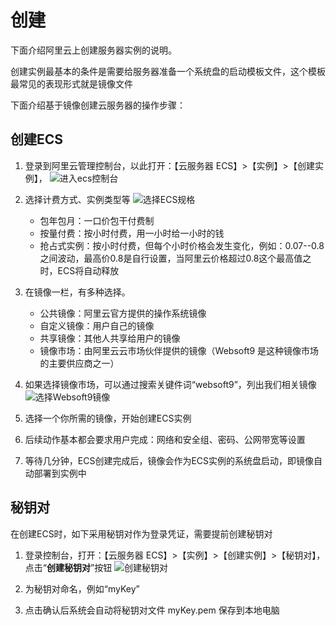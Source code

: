 # 创建

下面介绍阿里云上创建服务器实例的说明。

创建实例最基本的条件是需要给服务器准备一个系统盘的启动模板文件，这个模板最常见的表现形式就是镜像文件

下面介绍基于镜像创建云服务器的操作步骤：

## 创建ECS

1. 登录到阿里云管理控制台，以此打开：【云服务器 ECS】>【实例】>【创建实例】，
   ![进入ecs控制台](https://libs.websoft9.com/Websoft9/DocsPicture/zh/aliyun/aliyun-createecs-websoft9.png)

2. 选择计费方式、实例类型等
   ![选择ECS规格](https://libs.websoft9.com/Websoft9/DocsPicture/zh/aliyun/aliyun-guige-websoft9.png)

   - 包年包月：一口价包干付费制
   - 按量付费：按小时付费，用一小时给一小时的钱
   - 抢占式实例：按小时付费，但每个小时价格会发生变化，例如：0.07--0.8之间波动，最高价0.8是自行设置，当阿里云价格超过0.8这个最高值之时，ECS将自动释放

3. 在镜像一栏，有多种选择。
   - 公共镜像：阿里云官方提供的操作系统镜像
   - 自定义镜像：用户自己的镜像
   - 共享镜像：其他人共享给用户的镜像
   - 镜像市场：由阿里云云市场伙伴提供的镜像（Websoft9 是这种镜像市场的主要供应商之一）

4. 如果选择镜像市场，可以通过搜索关键件词“websoft9”，列出我们相关镜像
   ![选择Websoft9镜像](https://libs.websoft9.com/Websoft9/DocsPicture/zh/aliyun/aliyun-searchw9image-websoft9.png)

4. 选择一个你所需的镜像，开始创建ECS实例

5. 后续动作基本都会要求用户完成：网络和安全组、密码、公网带宽等设置

6. 等待几分钟，ECS创建完成后，镜像会作为ECS实例的系统盘启动，即镜像自动部署到实例中

## 秘钥对

在创建ECS时，如下采用秘钥对作为登录凭证，需要提前创建秘钥对

1. 登录控制台，打开：【云服务器 ECS】>【实例】>【创建实例】>【秘钥对】，点击“**创建秘钥对**”按钮
   ![创建秘钥对](https://libs.websoft9.com/Websoft9/DocsPicture/zh/aliyun/aliyun-createkeys-websoft9.png)

2. 为秘钥对命名，例如“myKey”

3. 点击确认后系统会自动将秘钥对文件 myKey.pem 保存到本地电脑